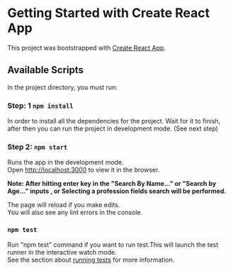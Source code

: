 # Getting Started with Create React App

This project was bootstrapped with [Create React App](https://github.com/facebook/create-react-app).

## Available Scripts

In the project directory, you must run:

### Step: 1 `npm install`
In order to install all the dependencies for the project. Wait for it to finish, after then you can run the project in development mode. (See next step)

### Step 2: `npm start`

Runs the app in the development mode.\
Open [http://localhost:3000](http://localhost:3000) to view it in the browser.

**Note: After hitting enter key in the "Search By Name..." or "Search by Age..." inputs , or Selecting a profession fields search will be performed.**

The page will reload if you make edits.\
You will also see any lint errors in the console.

### `npm test`
Run "npm test" command if you want to run test.This will launch the test runner in the interactive watch mode.\
See the section about [running tests](https://facebook.github.io/create-react-app/docs/running-tests) for more information.
